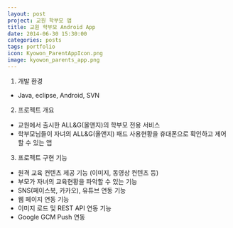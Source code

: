 ```yaml
---
layout: post
project: 교원 학부모 앱
title: 교원 학부모 Android App
date: 2014-06-30 15:30:00 
categories: posts 
tags: portfolio
icon: Kyowon_ParentAppIcon.png
image: kyowon_parents_app.png
---
```


1) 개발 환경  
 - Java, eclipse, Android, SVN  

2) 프로젝트 개요  
 - 교원에서 출시한 ALL&G(올앤지)의 학부모 전용 서비스  
 - 학부모님들이 자녀의 ALL&G(올앤지) 패드 사용현황을 휴대폰으로 확인하고 제어할 수 있는 앱  

3) 프로젝트 구현 기능  
 - 원격 교육 컨텐츠 제공 기능 (이미지, 동영상 컨텐츠 등)  
 - 부모가 자녀의 교육현황을 파악할 수 있는 기능  
 - SNS(페이스북, 카카오), 유튜브 연동 기능  
 - 웹 페이지 연동 기능  
 - 이미지 로드 및 REST API 연동 기능  
 - Google GCM Push 연동  
